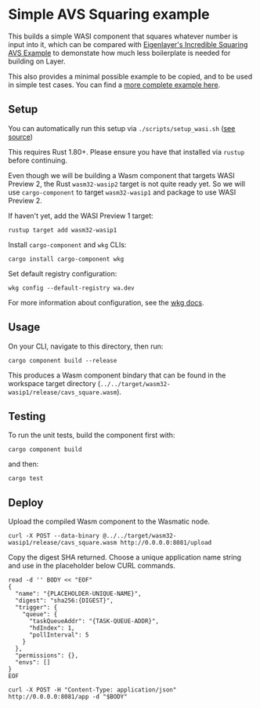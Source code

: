 # Simple AVS Squaring example

This builds a simple WASI component that squares whatever number is input into
it, which can be compared with
[Eigenlayer's Incredible Squaring AVS Example](https://github.com/Layr-Labs/incredible-squaring-avs)
to demonstate how much less boilerplate is needed for building on Layer.

This also provides a minimal possible example to be copied, and to be used
in simple test cases. You can find a [more complete example here](https://github.com/Lay3rLabs/example-avs-oracle).

## Setup

You can automatically run this setup via `./scripts/setup_wasi.sh` ([see source](../../scripts/setup_wasi.sh))

This requires Rust 1.80+. Please ensure you have that installed via `rustup`
before continuing.

Even though we will be building a Wasm component that targets WASI Preview 2, the Rust
`wasm32-wasip2` target is not quite ready yet. So we will use `cargo-component` to target
`wasm32-wasip1` and package to use WASI Preview 2.

If haven't yet, add the WASI Preview 1 target:
```
rustup target add wasm32-wasip1
```

Install `cargo-component` and `wkg` CLIs:
```
cargo install cargo-component wkg
```

Set default registry configuration:
```
wkg config --default-registry wa.dev
```
For more information about configuration, see
the [wkg docs](https://github.com/bytecodealliance/wasm-pkg-tools).

## Usage

On your CLI, navigate to this directory, then run:
```
cargo component build --release
```

This produces a Wasm component bindary that can be found 
in the workspace target directory (`../../target/wasm32-wasip1/release/cavs_square.wasm`).

## Testing

To run the unit tests, build the component first with:
```
cargo component build
```
and then:
```
cargo test
```

## Deploy

Upload the compiled Wasm component to the Wasmatic node.
```
curl -X POST --data-binary @../../target/wasm32-wasip1/release/cavs_square.wasm http://0.0.0.0:8081/upload
```

Copy the digest SHA returned.
Choose a unique application name string and use in the placeholder below CURL commands.

```
read -d '' BODY << "EOF"
{
  "name": "{PLACEHOLDER-UNIQUE-NAME}",
  "digest": "sha256:{DIGEST}",
  "trigger": {
    "queue": {
      "taskQueueAddr": "{TASK-QUEUE-ADDR}",
      "hdIndex": 1,
      "pollInterval": 5
    }
  },
  "permissions": {},
  "envs": []
}
EOF

curl -X POST -H "Content-Type: application/json" http://0.0.0.0:8081/app -d "$BODY"
```
